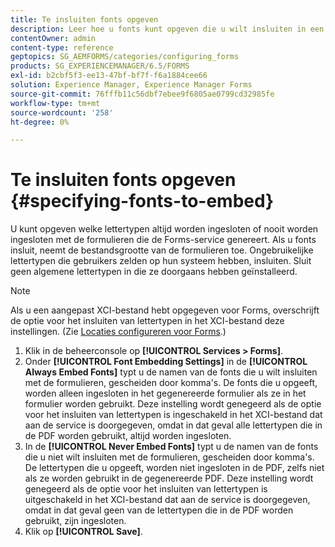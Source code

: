 ```yaml
---
title: Te insluiten fonts opgeven
description: Leer hoe u fonts kunt opgeven die u wilt insluiten in een adaptief formulier. U kunt opgeven welke lettertypen worden ingesloten of nooit worden ingesloten met formulieren die door Forms Service worden gegenereerd.
contentOwner: admin
content-type: reference
geptopics: SG_AEMFORMS/categories/configuring_forms
products: SG_EXPERIENCEMANAGER/6.5/FORMS
exl-id: b2cbf5f3-ee13-47bf-bf7f-f6a1884cee66
solution: Experience Manager, Experience Manager Forms
source-git-commit: 76fffb11c56dbf7ebee9f6805ae0799cd32985fe
workflow-type: tm+mt
source-wordcount: '258'
ht-degree: 0%

---
```


# Te insluiten fonts opgeven {#specifying-fonts-to-embed}

U kunt opgeven welke lettertypen altijd worden ingesloten of nooit worden ingesloten met de formulieren die de Forms-service genereert. Als u fonts insluit, neemt de bestandsgrootte van de formulieren toe. Ongebruikelijke lettertypen die gebruikers zelden op hun systeem hebben, insluiten. Sluit geen algemene lettertypen in die ze doorgaans hebben geïnstalleerd.

>[!NOTE]
>
>Als u een aangepast XCI-bestand hebt opgegeven voor Forms, overschrijft de optie voor het insluiten van lettertypen in het XCI-bestand deze instellingen. (Zie [Locaties configureren voor Forms](/help/forms/using/admin-help/configuring-locations-forms.md#configuring-locations-for-forms).)

1. Klik in de beheerconsole op **[!UICONTROL Services > Forms]**.
1. Onder **[!UICONTROL Font Embedding Settings]** in de **[!UICONTROL Always Embed Fonts]** typt u de namen van de fonts die u wilt insluiten met de formulieren, gescheiden door komma&#39;s. De fonts die u opgeeft, worden alleen ingesloten in het gegenereerde formulier als ze in het formulier worden gebruikt. Deze instelling wordt genegeerd als de optie voor het insluiten van lettertypen is ingeschakeld in het XCI-bestand dat aan de service is doorgegeven, omdat in dat geval alle lettertypen die in de PDF worden gebruikt, altijd worden ingesloten.
1. In de **[!UICONTROL Never Embed Fonts]** typt u de namen van de fonts die u niet wilt insluiten met de formulieren, gescheiden door komma&#39;s. De lettertypen die u opgeeft, worden niet ingesloten in de PDF, zelfs niet als ze worden gebruikt in de gegenereerde PDF. Deze instelling wordt genegeerd als de optie voor het insluiten van lettertypen is uitgeschakeld in het XCI-bestand dat aan de service is doorgegeven, omdat in dat geval geen van de lettertypen die in de PDF worden gebruikt, zijn ingesloten.
1. Klik op **[!UICONTROL Save]**.
